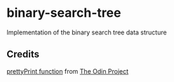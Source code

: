 # binary-search-tree
Implementation of the binary search tree data structure

## Credits
[prettyPrint function](https://www.theodinproject.com/lessons/javascript-binary-search-trees#assignment) from [The Odin Project](https://www.theodinproject.com/dashboard)